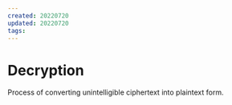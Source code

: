 ```yaml
---
created: 20220720
updated: 20220720
tags:
---
```


# Decryption

Process of converting unintelligible ciphertext into plaintext form.
